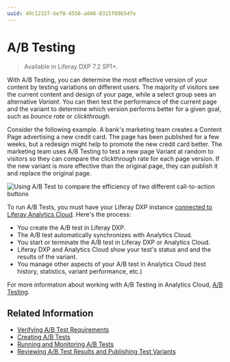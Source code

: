 ```yaml
---
uuid: 49c12327-bef8-4556-a046-8315f09b54fe
---
```

# A/B Testing

> Available in Liferay DXP 7.2 SP1+.

With A/B Testing, you can determine the most effective version of your content by testing variations on different users. The majority of visitors see the current content and design of your page, while a select group sees an alternative *Variant*. You can then test the performance of the current page and the variant to determine which version performs better for a given goal, such as *bounce rate* or *clickthrough*.

Consider the following example. A bank's marketing team creates a Content Page advertising a new credit card. The page has been published for a few weeks, but a redesign might help to promote the new credit card better. The marketing team uses A/B Testing to test a new page Variant at random to visitors so they can compare the clickthrough rate for each page version. If the new variant is more effective than the original page, they can publish it and replace the original page.

![Using A/B Test to compare the efficiency of two different call-to-action buttons](./ab-testing/images/01.png)

To run A/B Tests, you must have your Liferay DXP instance [connected to Liferay Analytics Cloud](https://learn.liferay.com/analytics-cloud/latest/en/connecting-data-sources/connecting-liferay-dxp-to-analytics-cloud.html). Here's the process:

* You create the A/B test in Liferay DXP.
* The A/B test automatically synchronizes with Analytics Cloud.
* You start or terminate the A/B test in Liferay DXP or Analytics Cloud.
* Liferay DXP and Analytics Cloud show your test's status and and the results of the variant.
* You manage other aspects of your A/B test in Analytics Cloud (test history, statistics, variant performance, etc.)

For more information about working with A/B Testing in Analytics Cloud, [A/B Testing](https://learn.liferay.com/analytics-cloud/latest/en/optimization/a-b-testing.html).

## Related Information

- [Verifying A/B Test Requirements](./verifying-ab-test-requirements.md)
- [Creating A/B Tests](./creating-ab-tests.md)
- [Running and Monitoring A/B Tests](./running-and-monitoring-ab-tests)
- [Reviewing A/B Test Results and Publishing Test Variants](./reviewing-ab-test-results-and-publishing-test-variants.md)

